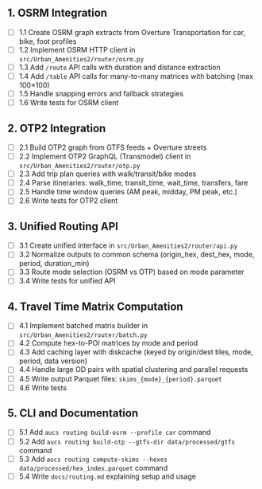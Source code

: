 ## 1. OSRM Integration

- [ ] 1.1 Create OSRM graph extracts from Overture Transportation for car, bike, foot profiles
- [ ] 1.2 Implement OSRM HTTP client in `src/Urban_Amenities2/router/osrm.py`
- [ ] 1.3 Add `/route` API calls with duration and distance extraction
- [ ] 1.4 Add `/table` API calls for many-to-many matrices with batching (max 100×100)
- [ ] 1.5 Handle snapping errors and fallback strategies
- [ ] 1.6 Write tests for OSRM client

## 2. OTP2 Integration

- [ ] 2.1 Build OTP2 graph from GTFS feeds + Overture streets
- [ ] 2.2 Implement OTP2 GraphQL (Transmodel) client in `src/Urban_Amenities2/router/otp.py`
- [ ] 2.3 Add trip plan queries with walk/transit/bike modes
- [ ] 2.4 Parse itineraries: walk_time, transit_time, wait_time, transfers, fare
- [ ] 2.5 Handle time window queries (AM peak, midday, PM peak, etc.)
- [ ] 2.6 Write tests for OTP2 client

## 3. Unified Routing API

- [ ] 3.1 Create unified interface in `src/Urban_Amenities2/router/api.py`
- [ ] 3.2 Normalize outputs to common schema (origin_hex, dest_hex, mode, period, duration_min)
- [ ] 3.3 Route mode selection (OSRM vs OTP) based on mode parameter
- [ ] 3.4 Write tests for unified API

## 4. Travel Time Matrix Computation

- [ ] 4.1 Implement batched matrix builder in `src/Urban_Amenities2/router/batch.py`
- [ ] 4.2 Compute hex-to-POI matrices by mode and period
- [ ] 4.3 Add caching layer with diskcache (keyed by origin/dest tiles, mode, period, data version)
- [ ] 4.4 Handle large OD pairs with spatial clustering and parallel requests
- [ ] 4.5 Write output Parquet files: `skims_{mode}_{period}.parquet`
- [ ] 4.6 Write tests

## 5. CLI and Documentation

- [ ] 5.1 Add `aucs routing build-osrm --profile car` command
- [ ] 5.2 Add `aucs routing build-otp --gtfs-dir data/processed/gtfs` command
- [ ] 5.3 Add `aucs routing compute-skims --hexes data/processed/hex_index.parquet` command
- [ ] 5.4 Write `docs/routing.md` explaining setup and usage

